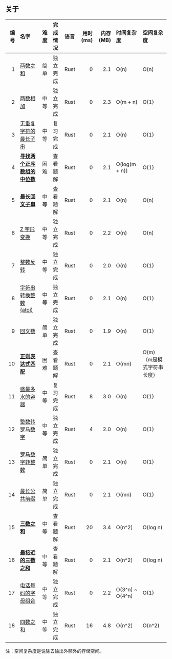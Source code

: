 ## 关于

| 编号 | 名字                                                                               | 难度 | 完成情况 | 语言 | 用时(ms) | 内存(MB) | 时间复杂度      | 空间复杂度                 |
|-----:|:-----------------------------------------------------------------------------------|:-----|:---------|:-----|---------:|---------:|:----------------|:---------------------------|
|    1 | [两数之和](./0001.two-sum.rust/src/lib.rs)                                         | 简单 | 独立完成 | Rust |        0 |      2.1 | O(n)            | O(n)                       |
|    2 | [两数相加](./0002.add-two-numbers.rust/src/lib.rs)                                 | 中等 | 独立完成 | Rust |        0 |      2.3 | O(m + n)        | O(1)                       |
|    3 | [无重复字符的最长子串](./0003.length-of-longest-substring.rust/src/lib.rs)         | 中等 | 复习完成 | Rust |        0 |      2.1 | O(n)            | O(1)                       |
|    4 | [**寻找两个正序数组的中位数**](./0004.median-of-two-sorted-arrays.rust/src/lib.rs) | 困难 | 查看题解 | Rust |        0 |      2.1 | O(log(m + n))   | O(1)                       |
|    5 | [**最长回文子串**](./0005.longest-palindromic-substring.rust/src/lib.rs)           | 中等 | 查看题解 | Rust |        0 |      2.1 | O(n)            | O(n)                       |
|    6 | [Z 字形变换](./0006.zigzag-conversion.rust/src/lib.rs)                             | 中等 | 独立完成 | Rust |        0 |      2.2 | O(n)            | O(n)                       |
|    7 | [整数反转](./0007.reverse-integer.rust/src/lib.rs)                                 | 中等 | 独立完成 | Rust |        0 |      2.0 | O(n)            | O(1)                       |
|    8 | [字符串转换整数 (atoi)](./0008.string-to-integer-atoi.rust/src/lib.rs)             | 中等 | 独立完成 | Rust |        0 |      2.1 | O(n)            | O(1)                       |
|    9 | [回文数](./0009.palindrome-number.rust/src/lib.rs)                                 | 简单 | 独立完成 | Rust |        0 |      1.9 | O(n)            | O(1)                       |
|   10 | [**正则表达式匹配**](./0010.regular-expression-matching.rust/src/lib.rs)           | 困难 | 查看题解 | Rust |        0 |      2.1 | O(mn)           | O(m) （m是模式字符串长度） |
|   11 | [盛最多水的容器](./0011.container-with-most-water.rust/src/lib.rs)                 | 中等 | 复习完成 | Rust |        8 |      3.0 | O(n)            | O(1)                       |
|   12 | [整数转罗马数字](./0012.integer-to-roman.rust/src/lib.rs)                          | 中等 | 独立完成 | Rust |        4 |      2.0 | O(n)            | O(1)                       |
|   13 | [罗马数字转整数](./0013.roman-to-integer.rust/src/lib.rs)                          | 简单 | 独立完成 | Rust |        0 |      2.1 | O(n)            | O(1)                       |
|   14 | [最长公共前缀](./0014.longest-common-prefix.rust/src/lib.rs)                       | 简单 | 独立完成 | Rust |        0 |      2.1 | O(mn)           | O(1)                       |
|   15 | [**三数之和**](./0015.3sum.rust/src/lib.rs)                                        | 中等 | 查看题解 | Rust |       20 |      3.4 | O(n^2)          | O(log n)                   |
|   16 | [**最接近的三数之和**](./0016.3sum-closest.rust/src/lib.rs)                        | 中等 | 查看题解 | Rust |        0 |      2.1 | O(n^2)          | O(log n)                   |
|   17 | [电话号码的字母组合](./0017.letter-combinations-of-a-phone-number.rust/src/lib.rs) | 中等 | 独立完成 | Rust |        0 |      2.2 | O(3^n) ~ O(4^n) | O(1)                       |
|   18 | [四数之和](./0018.4sum.rust/src/lib.rs)                                            | 中等 | 独立完成 | Rust |       16 |      4.8 | O(n^2)          | O(n^2)                     |

注：空间复杂度是说除去输出外额外的存储空间。
